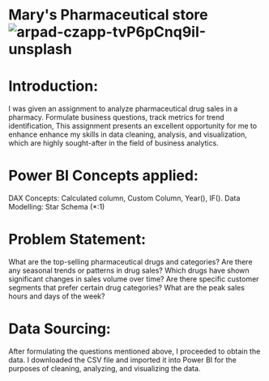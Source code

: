 # Mary's Pharmaceutical store![arpad-czapp-tvP6pCnq9iI-unsplash](https://github.com/Lydia-data/Power-BI-project/assets/135886418/385f4489-7c42-4e60-93b8-91413c04d995)


# Introduction:
I was given an assignment to analyze pharmaceutical drug sales in a pharmacy. Formulate business questions, track metrics for trend identification, This assignment presents an excellent opportunity for me to enhance enhance my skills in data cleaning, analysis, and visualization, which are highly sought-after in the field of business analytics.

# Power BI Concepts applied:
DAX Concepts: Calculated column, Custom Column, Year(), IF().
Data Modelling: Star Schema (*:1)

# Problem Statement:
What are the top-selling pharmaceutical drugs and categories? Are there any seasonal trends or patterns in drug sales? Which drugs have shown significant changes in sales volume over time? Are there specific customer segments that prefer certain drug categories? What are the peak sales hours and days of the week?

# Data Sourcing:
After formulating the questions mentioned above, I proceeded to obtain the data. I downloaded the CSV file and imported it into Power BI for the purposes of cleaning, analyzing, and visualizing the data.
